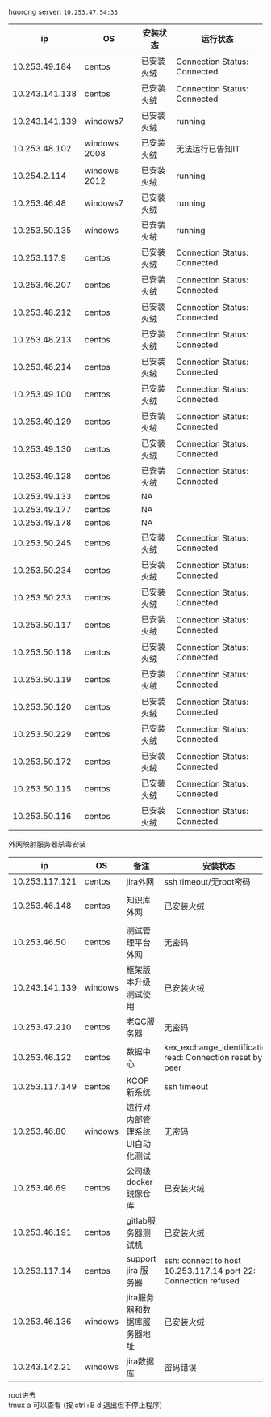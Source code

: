 
huorong server:  `10.253.47.54:33`


| ip          | OS | 安装状态 | 运行状态 |
| ----------- | --- | ----------- | ----- |
| 10.253.49.184  | centos | 已安装火绒 | Connection Status: Connected |
| 10.243.141.138 | centos | 已安装火绒 | Connection Status: Connected |
| 10.243.141.139 | windows7 | 已安装火绒 | running |
| 10.253.48.102 | windows 2008 | 已安装火绒 | 无法运行已告知IT |
| 10.254.2.114 | windows 2012 | 已安装火绒 | running |
| 10.253.46.48 | windows7 | 已安装火绒 | running |
| 10.253.50.135 | windows | 已安装火绒 | running |
| 10.253.117.9 | centos | 已安装火绒 | Connection Status: Connected |
| 10.253.46.207 | centos | 已安装火绒 | Connection Status: Connected |
| 10.253.48.212 | centos | 已安装火绒 | Connection Status: Connected |
| 10.253.48.213 | centos | 已安装火绒 | Connection Status: Connected |
| 10.253.48.214 | centos | 已安装火绒 | Connection Status: Connected |
| 10.253.49.100 | centos | 已安装火绒 | Connection Status: Connected |
| 10.253.49.129 | centos | 已安装火绒 | Connection Status: Connected |
| 10.253.49.130 | centos | 已安装火绒 | Connection Status: Connected |
| 10.253.49.128 | centos | 已安装火绒 | Connection Status: Connected |
| 10.253.49.133 | centos | NA |  |
| 10.253.49.177 | centos | NA |  |
| 10.253.49.178 | centos | NA |  |
| 10.253.50.245 | centos | 已安装火绒 | Connection Status: Connected |
| 10.253.50.234 | centos | 已安装火绒 | Connection Status: Connected |
| 10.253.50.233 | centos | 已安装火绒 | Connection Status: Connected |
| 10.253.50.117 | centos | 已安装火绒 | Connection Status: Connected |
| 10.253.50.118 | centos | 已安装火绒 | Connection Status: Connected |
| 10.253.50.119 | centos | 已安装火绒 | Connection Status: Connected |
| 10.253.50.120 | centos | 已安装火绒 | Connection Status: Connected |
| 10.253.50.229 | centos | 已安装火绒 | Connection Status: Connected |
| 10.253.50.172 | centos | 已安装火绒 | Connection Status: Connected |
| 10.253.50.115 | centos | 已安装火绒 | Connection Status: Connected |
| 10.253.50.116 | centos | 已安装火绒 | Connection Status: Connected |


外网映射服务器杀毒安装

| ip          | OS | 备注 |安装状态 | 运行状态 |
| ----------- | --- | --- | ----------- | ----- |
| 10.253.117.121 | centos | jira外网 | ssh timeout/无root密码 |
| 10.253.46.148 | centos | 知识库外网 | 已安装火绒 | Connection Status: Connected |
| 10.253.46.50 | centos | 测试管理平台外网 | 无密码 |
| 10.243.141.139 | windows | 框架版本升级测试使用 | 已安装火绒 | running |
| 10.253.47.210 | centos | 老QC服务器 | 无密码 |
| 10.253.46.122 | centos | 数据中心 | kex_exchange_identification: read: Connection reset by peer |
| 10.253.117.149 | centos | KCOP新系统 | ssh timeout |
| 10.253.46.80 | windows | 运行对内部管理系统UI自动化测试 | 无密码 |  |
|10.253.46.69 | centos | 公司级docker镜像仓库 | 已安装火绒 | Connection Status: Connected |
| 10.253.46.191 | centos | gitlab服务器测试机 | 已安装火绒 | Connection Status: Connected |
| 10.253.117.14 | centos  | support jira 服务器 | ssh: connect to host 10.253.117.14 port 22: Connection refused | | 
| 10.253.46.136 | windows | jira服务器和数据库服务器地址 | 已安装火绒 | running | 
| 10.243.142.21 | windows | jira数据库 | 密码错误 | | |


root进去  
tmux a 可以查看 (按 ctrl+B d 退出但不停止程序)  








